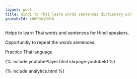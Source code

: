 ```yaml
---
layout: post
title: Hindi to Thai learn words sentences dictionary 637 
youtubeId: xH0RhhjSMj8
---
```

 
 
Helps to learn Thai words and sentences for Hindi speakers.

Opportunitiy to repeat the words sentences. 

Practice Thai language. 
 
{% include youtubePlayer.html id=page.youtubeId %}
 
 
{% include analytics.html %}